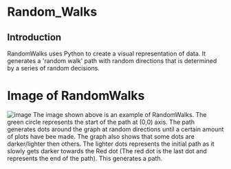 # Random_Walks

## Introduction 
RandomWalks uses Python to create a visual representation of data. It generates a 'random walk' path with random directions that is determined by a series of random decisions. 

# Image of RandomWalks
![image](https://github.com/user-attachments/assets/4cfa4542-f74b-4c46-93be-2a913ac39ee7)
The image shown above is an example of RandomWalks. The green circle represents the start of the path at (0,0) axis. The path generates dots around the graph at random directions until a certain amount of plots have bee made. The graph also shows that some dots are darker/lighter then others. The lighter dots represents the initial path as it slowly gets darker towards the Red dot (The red dot is the last dot and represents the end of the path). This generates a path.
